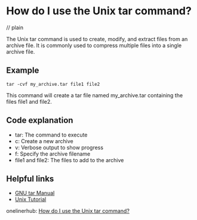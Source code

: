 # How do I use the Unix tar command?
// plain

The Unix tar command is used to create, modify, and extract files from an archive file. It is commonly used to compress multiple files into a single archive file.

## Example


```
tar -cvf my_archive.tar file1 file2
```

This command will create a tar file named my_archive.tar containing the files file1 and file2.

## Code explanation


- tar: The command to execute
- c: Create a new archive
- v: Verbose output to show progress
- f: Specify the archive filename
- file1 and file2: The files to add to the archive

## Helpful links

- [GNU tar Manual](https://www.gnu.org/software/tar/manual/html_node/tar_45.html)
- [Unix Tutorial](https://www.tutorialspoint.com/unix/unix-archiving-and-compression.htm)

onelinerhub: [How do I use the Unix tar command?](https://onelinerhub.com/cli-tar/how-do-i-use-the-unix-tar-command-1687283303)